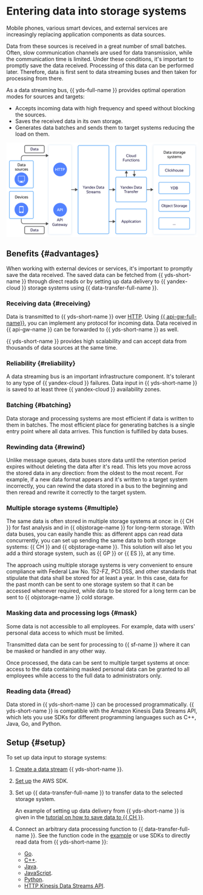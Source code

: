 # Entering data into storage systems

Mobile phones, various smart devices, and external services are increasingly replacing application components as data sources.

Data from these sources is received in a great number of small batches. Often, slow communication channels are used for data transmission, while the communication time is limited. Under these conditions, it's important to promptly save the data received. Processing of this data can be performed later. Therefore, data is first sent to data streaming buses and then taken for processing from there.

As a data streaming bus, {{ yds-full-name }} provides optimal operation modes for sources and targets:

* Accepts incoming data with high frequency and speed without blocking the sources.
* Saves the received data in its own storage.
* Generates data batches and sends them to target systems reducing the load on them.

![data-ingestion](../../_assets/data-streams/data-ingestion.svg)

## Benefits {#advantages}

When working with external devices or services, it's important to promptly save the data received. The saved data can be fetched from {{ yds-short-name }} through direct reads or by setting up data delivery to {{ yandex-cloud }} storage systems using {{ data-transfer-full-name }}.

### Receiving data {#receiving}

Data is transmitted to {{ yds-short-name }} over [HTTP](../kinesisapi/api-ref.md). Using [{{ api-gw-full-name}}](https://cloud.yandex.com/services/api-gateway), you can implement any protocol for incoming data. Data received in {{ api-gw-name }} can be forwarded to {{ yds-short-name }} as well.

{{ yds-short-name }} provides high scalability and can accept data from thousands of data sources at the same time.

### Reliability {#reliability}

A data streaming bus is an important infrastructure component. It's tolerant to any type of {{ yandex-cloud }} failures. Data input in {{ yds-short-name }} is saved to at least three {{ yandex-cloud }} availability zones.

### Batching {#batching}

Data storage and processing systems are most efficient if data is written to them in batches. The most efficient place for generating batches is a single entry point where all data arrives. This function is fulfilled by data buses.

### Rewinding data {#rewind}

Unlike message queues, data buses store data until the retention period expires without deleting the data after it's read. This lets you move across the stored data in any direction: from the oldest to the most recent. For example, if a new data format appears and it's written to a target system incorrectly, you can rewind the data stored in a bus to the beginning and then reread and rewrite it correctly to the target system.

### Multiple storage systems {#multiple}

The same data is often stored in multiple storage systems at once: in {{ CH }} for fast analysis and in {{ objstorage-name }} for long-term storage. With data buses, you can easily handle this: as different apps can read data concurrently, you can set up sending the same data to both storage systems: {{ CH }} and {{ objstorage-name }}. This solution will also let you add a third storage system, such as {{ GP }} or {{ ES }}, at any time.

The approach using multiple storage systems is very convenient to ensure compliance with Federal Law No. 152-FZ, PCI DSS, and other standards that stipulate that data shall be stored for at least a year. In this case, data for the past month can be sent to one storage system so that it can be accessed whenever required, while data to be stored for a long term can be sent to {{ objstorage-name }} cold storage.

### Masking data and processing logs {#mask}

Some data is not accessible to all employees. For example, data with users' personal data access to which must be limited.

Transmitted data can be sent for processing to {{ sf-name }} where it can be masked or handled in any other way.

Once processed, the data can be sent to multiple target systems at once: access to the data containing masked personal data can be granted to all employees while access to the full data to administrators only.

### Reading data {#read}

Data stored in {{ yds-short-name }} can be processed programmatically. {{ yds-short-name }} is compatible with the Amazon Kinesis Data Streams API, which lets you use SDKs for different programming languages such as C++, Java, Go, and Python.

## Setup {#setup}

To set up data input to storage systems:

1. [Create a data stream](../quickstart/create-stream.md) {{ yds-short-name }}.
1. [Set up](../quickstart/index.md) the AWS SDK.
1. Set up {{ data-transfer-full-name }} to transfer data to the selected storage system.

   An example of setting up data delivery from {{ yds-short-name }} is given in the [tutorial on how to save data to {{ CH }}](send-to-clickhouse.md).
1. Connect an arbitrary data processing function to {{ data-transfer-full-name }}. See the function code in the [example](https://github.com/yandex-cloud/examples/tree/master/ydt/nginx-logs) or use SDKs to directly read data from {{ yds-short-name }}:
   * [Go](https://docs.aws.amazon.com/sdk-for-go/api/service/kinesis/).
   * [C++](https://sdk.amazonaws.com/cpp/api/LATEST/class_aws_1_1_kinesis_1_1_kinesis_client.html).
   * [Java](https://docs.aws.amazon.com/AWSJavaSDK/latest/javadoc/com/amazonaws/services/kinesis/AmazonKinesisClient.html).
   * [JavaScript](https://docs.aws.amazon.com/AWSJavaScriptSDK/v3/latest/clients/client-kinesis/index.html).
   * [Python](https://boto3.amazonaws.com/v1/documentation/api/latest/reference/services/kinesis.html).
   * [HTTP Kinesis Data Streams API](../kinesisapi/api-ref.md).
